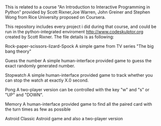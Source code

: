 This is related to a course “An Introduction to Interactive Programming in Python” provided by Scott Rixner,Joe Warren, John Greiner and Stephen Wong from Rice University
proposed on Coursera.

This repository includes every project i did during that course, and could be run in the python-integrated enviroment http://www.codeskulptor.org created by Scott Rixner.
The file details is as following:

Rock-paper-scissors-lizard-Spock
  A simple game from TV series "The big bang theory"

Guess the number
  A simple human-interface provided game to guess the exact randomly generated number.

Stopwatch
  A simple human-interface provided game to track whether you can stop the watch at exactly X.0 second.

Pong
  A two-player version can be controlled with the key "w" and "s" or "UP" and "DOWN".

Memory
  A human-interface provided game to find all the paired card with the turn times as few as possible

Astroid
  Classic Astroid game and also a two-player version

